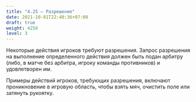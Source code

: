 ```yaml
---
title: "4.25 – Разрешение"
date: 2021-10-01T22:40:36+07:00
draft: true
weight: 4250
level: 3
---
```


Некоторые действия игроков требуют разрешения. Запрос разрешения на выполнение определенного действия должен быть подан арбитру (либо, в матче без арбитра, игроку команды противников) и удовлетворен им.

Примеры действий игроков, требующих разрешения, включают проникновение в игровую область, чтобы взять мяч, очистить поле или затянуть рукоятку.